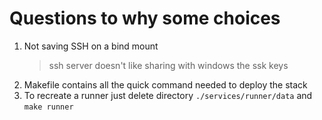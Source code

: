 # Questions to why some choices

1. Not saving SSH on a bind mount
   > ssh server doesn't like sharing with windows the ssk keys
2. Makefile contains all the quick command needed to deploy the stack
3. To recreate a runner just delete directory `./services/runner/data` and `make runner`
